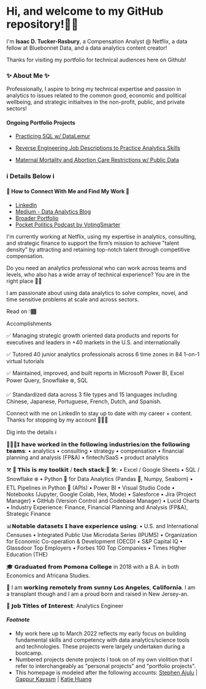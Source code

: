 # Hi, and welcome to my GitHub repository!👋🏾

I'm **Isaac D. Tucker-Rasbury**, a Compensation Analyst @ Netflix, a data fellow at Bluebonnet Data, and a data analytics content creator!

Thanks for visiting my portfolio for technical audiences here on Github!

### ✨ About Me ✨

Professionally, I aspire to bring my technical expertise and passion in analytics to issues related to the common good, economic and political wellbeing, and strategic initiaitves in the non-profit, public, and private sectors!

#### Ongoing Portfolio Projects
- [Practicing SQL w/ DataLemur](https://github.com/TuckerRasbury/01_SQLPractice_Datalemur_ITR)

- [Reverse Engineering Job Descriptions to Practice Analytics Skills](https://github.com/TuckerRasbury/04_ReverseEngineeringJobDescriptions)

- [Maternal Mortality and Abortion Care Restrictions w/ Public Data](https://github.com/TuckerRasbury/00_MaternalMortalityandAbortionRelatedStatistics)


### ℹ️  Details Below  ℹ️




#### 📕 How to Connect With Me and Find My Work 📕
- [LinkedIn](https://www.linkedin.com/in/tuckerrasbury/)
- [Medium - Data Analytics Blog](https://medium.com/@tuckerrasburyisaac)
- [Broader Portfolio](https://bio.site/ITR)
- [Pocket Politics Podcast by VotingSmarter](https://open.spotify.com/show/5nVS8055RpPGlE4LpqTsbZ)

I'm currently working at Netflix, using my expertise in analytics, consulting, and strategic finance to support the firm’s mission to achieve "talent density" by attracting and retaining top-notch talent through competitive compensation.

Do you need an analytics professional who can work across teams and levels, who also has a wide array of technical experience? You are in the right place 👋🏾

I am passionate about using data analytics to solve complex, novel, and time sensitive problems at scale and across sectors.
 
Read on 👇🏾

Accomplishments

✅ Managing strategic growth oriented data products and reports for executives and leaders in +40 markets in the U.S. and internationally

✅ Tutored 40 junior analytics professionals across 6 time zones in 84 1-on-1 virtual tutorials

✅ Maintained, improved, and built reports in Microsoft Power BI, Excel Power Query, Snowflake ❄️, SQL

✅ Standardized data across 3 file types and 15 languages including Chinese, Japanese, Portuguese, French, Dutch, and Spanish.

Connect with me on LinkedIn to stay up to date with my career + content. Thanks for stopping by my account 🙋🏾‍♂️

Dig into the details ℹ️

👨🏾‍💼𝗜 𝗵𝗮𝘃𝗲 𝘄𝗼𝗿𝗸𝗲𝗱 𝗶𝗻 𝘁𝗵𝗲 𝗳𝗼𝗹𝗹𝗼𝘄𝗶𝗻𝗴 𝗶𝗻𝗱𝘂𝘀𝘁𝗿𝗶𝗲𝘀/𝗼𝗻 𝘁𝗵𝗲 𝗳𝗼𝗹𝗹𝗼𝘄𝗶𝗻𝗴 𝘁𝗲𝗮𝗺𝘀:
 • analytics
 • consulting
 • strategy
 • compensation
 • financial planning and analysis (FP&A)
 • fintech/SaaS
 • product analytics 

⚒️ 🧰 𝗧𝗵𝗶𝘀 𝗶𝘀 𝗺𝘆 𝘁𝗼𝗼𝗹𝗸𝗶𝘁 / 𝘁𝗲𝗰𝗵 𝘀𝘁𝗮𝗰𝗸:🧰 🛠:
 • Excel / Google Sheets
 • SQL / Snowflake ❄️ 
 • Python 🐍 for Data Analytics (Pandas 🐼, Numpy, Seaborn)
 • ETL Pipelines in Python 🐍 (APIs)
 • Power BI
 • Visual Studio Code
 • Notebooks (Jupyter, Google Colab, Hex, Mode)
 • Salesforce
 • Jira (Project Manager)
 • GitHub (Version Control and Codebase Manager)
 • Lucid Charts
 • Industry Experience: Finance, Financial Planning and Analysis (FP&A), Strategic Finance

 📊𝗡𝗼𝘁𝗮𝗯𝗹𝗲 𝗱𝗮𝘁𝗮𝘀𝗲𝘁𝘀 𝗜 𝗵𝗮𝘃𝗲 𝗲𝘅𝗽𝗲𝗿𝗶𝗲𝗻𝗰𝗲 𝘂𝘀𝗶𝗻𝗴:
 • U.S. and International Censuses 
 • Integrated Public Use Microdata Series (IPUMS)
 • Organization for Economic Co-operation & Development (OECD)
 • S&P Capital IQ
 • Glassdoor Top Employers
 • Forbes 100 Top Companies
 • Times Higher Education (THE)

🎓 𝗚𝗿𝗮𝗱𝘂𝗮𝘁𝗲𝗱 𝗳𝗿𝗼𝗺 𝗣𝗼𝗺𝗼𝗻𝗮 𝗖𝗼𝗹𝗹𝗲𝗴𝗲 in 2018 with a B.A. in both Economics and Africana Studies.

📌 I am 𝘄𝗼𝗿𝗸𝗶𝗻𝗴 𝗿𝗲𝗺𝗼𝘁𝗲𝗹𝘆 𝗳𝗿𝗼𝗺 𝘀𝘂𝗻𝗻𝘆 𝗟𝗼𝘀 𝗔𝗻𝗴𝗲𝗹𝗲𝘀, 𝗖𝗮𝗹𝗶𝗳𝗼𝗿𝗻𝗶𝗮. I am a transplant though and I am a proud born and raised in New Jersey-an.

💫 𝗝𝗼𝗯 𝗧𝗶𝘁𝗹𝗲𝘀 𝗼𝗳 𝗜𝗻𝘁𝗲𝗿𝗲𝘀𝘁: Analytics Engineer


#### _Footnote_
- My work here up to March 2022 reflects my early focus on building fundamental skills and competency with data analytics/science tools and technologies. These projects were largely undertaken during a bootcamp.
- Numbered projects denote projects I took on of my own violition that I refer to interchangeably as "personal projects" and "portfolio projects".
- This homepage is modeled after the following accounts: [Stephen Ajulu](https://github.com/stephenajulu/stephenajulu.git) | [Gappur Kayssm](https://javascript.plainenglish.io/how-to-create-an-awesome-github-profile-readme-a474d5b45645) | [Katie Huang](https://github.com/katiehuangx)
